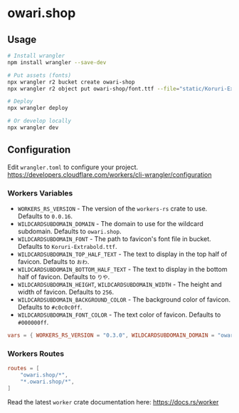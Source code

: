 # owari.shop

## Usage

```bash
# Install wrangler
npm install wrangler --save-dev

# Put assets (fonts)
npx wrangler r2 bucket create owari-shop
npx wrangler r2 object put owari-shop/font.ttf --file="static/Koruri-Extrabold.ttf"

# Deploy
npx wrangler deploy

# Or develop locally
npx wrangler dev
```

## Configuration

Edit `wrangler.toml` to configure your project.
https://developers.cloudflare.com/workers/cli-wrangler/configuration

### Workers Variables

- `WORKERS_RS_VERSION` - The version of the `workers-rs` crate to use. Defaults to `0.0.16`.
- `WILDCARDSUBDOMAIN_DOMAIN` - The domain to use for the wildcard subdomain. Defaults to `owari.shop`.
- `WILDCARDSUBDOMAIN_FONT` - The path to favicon's font file in bucket. Defaults to `Koruri-Extrabold.ttf`.
- `WILDCARDSUBDOMAIN_TOP_HALF_TEXT` - The text to display in the top half of favicon. Defaults to `おわ`.
- `WILDCARDSUBDOMAIN_BOTTOM_HALF_TEXT` - The text to display in the bottom half of favicon. Defaults to `りや`.
- `WILDCARDSUBDOMAIN_HEIGHT`, `WILDCARDSUBDOMAIN_WIDTH` - The height and width of favicon. Defaults to `256`.
- `WILDCARDSUBDOMAIN_BACKGROUND_COLOR` - The background color of favicon. Defaults to `#c0c0c0ff`.
- `WILDCARDSUBDOMAIN_FONT_COLOR` - The text color of favicon. Defaults to `#000000ff`.

```toml
vars = { WORKERS_RS_VERSION = "0.3.0", WILDCARDSUBDOMAIN_DOMAIN = "owari.shop" }
```

### Workers Routes

```toml
routes = [
    "owari.shop/*",
    "*.owari.shop/*",
]
```

Read the latest `worker` crate documentation here: https://docs.rs/worker
